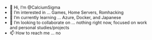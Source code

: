 - 👋 Hi, I’m @CalciumSigma
- 👀 I’m interested in ... Games, Home Servers, Romhacking
- 🌱 I’m currently learning ... Azure, Docker, and Japanese
- 💞️ I’m looking to collaborate on ... nothing right now, focused on work and personal studies/projects
- 📫 How to reach me ... no

<!---
CalciumSigma/CalciumSigma is a ✨ special ✨ repository because its `README.md` (this file) appears on your GitHub profile.
You can click the Preview link to take a look at your changes.
--->
